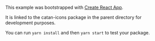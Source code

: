 This example was bootstrapped with [Create React App](https://github.com/facebook/create-react-app).

It is linked to the catan-icons package in the parent directory for development purposes.

You can run `yarn install` and then `yarn start` to test your package.

